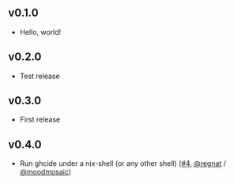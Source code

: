 ## v0.1.0
* Hello, world!

## v0.2.0
* Test release

## v0.3.0
* First release

## v0.4.0
* Run ghcide under a nix-shell (or any other shell) ([#4][4], [@regnat][regnat] / [@moodmosaic][moodmosaic])

[moodmosaic]:
  https://github.com/moodmosaic
[regnat]:
  https://github.com/regnat

[4]:
  https://github.com/moodmosaic/ide-haskell-ghcide/pull/4
